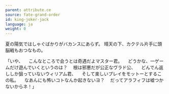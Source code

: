 ```yaml
---
parent: attribute.ce
source: fate-grand-order
id: king-joker-jack
language: ja
weight: 0
---
```


夏の陽気ではしゃぐばかりがバカンスにあらず。
晴天の下、カクテル片手に頭脳戦もおつなもの。

「いや、
　こんなところで会うとは奇遇だよマスター君。
　どうかな、一ゲームだけ遊んでいくというのは？
　根は邪悪だが公正なヴラド公、
　どんでん返ししか狙っていないウィリアム君、
　そして楽しいプレイをモットーとするこの私。
　なあんにも怖いコトなんか起きないヨ？
　だってアラフィフは嘘つかないからネ！」
